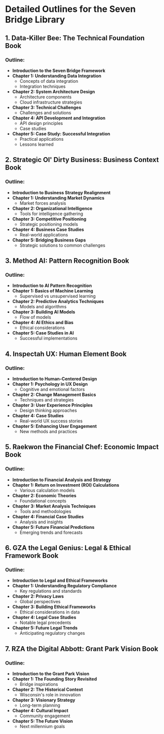 # Detailed Outlines for the Seven Bridge Library

## 1. Data-Killer Bee: The Technical Foundation Book

### Outline:
- **Introduction to the Seven Bridge Framework**
- **Chapter 1: Understanding Data Integration**
  - Concepts of data integration
  - Integration techniques
- **Chapter 2: System Architecture Design**
  - Architecture components
  - Cloud infrastructure strategies
- **Chapter 3: Technical Challenges**
  - Challenges and solutions
- **Chapter 4: API Development and Integration**
  - API design principles
  - Case studies
- **Chapter 5: Case Study: Successful Integration**
  - Practical applications
  - Lessons learned

## 2. Strategic Ol' Dirty Business: Business Context Book

### Outline:
- **Introduction to Business Strategy Realignment**
- **Chapter 1: Understanding Market Dynamics**
  - Market forces analysis
- **Chapter 2: Organizational Intelligence**
  - Tools for intelligence gathering
- **Chapter 3: Competitive Positioning**
  - Strategic positioning models
- **Chapter 4: Business Case Studies**
  - Real-world applications
- **Chapter 5: Bridging Business Gaps**
  - Strategic solutions to common challenges

## 3. Method AI: Pattern Recognition Book

### Outline:
- **Introduction to AI Pattern Recognition**
- **Chapter 1: Basics of Machine Learning**
  - Supervised vs unsupervised learning
- **Chapter 2: Predictive Analytics Techniques**
  - Models and algorithms
- **Chapter 3: Building AI Models**
  - Flow of models
- **Chapter 4: AI Ethics and Bias**
  - Ethical considerations
- **Chapter 5: Case Studies in AI**
  - Successful implementations

## 4. Inspectah UX: Human Element Book

### Outline:
- **Introduction to Human-Centered Design**
- **Chapter 1: Psychology in UX Design**
  - Cognitive and emotional factors
- **Chapter 2: Change Management Basics**
  - Techniques and strategies
- **Chapter 3: User Experience Principles**
  - Design thinking approaches
- **Chapter 4: Case Studies**
  - Real-world UX success stories
- **Chapter 5: Enhancing User Engagement**
  - New methods and practices

## 5. Raekwon the Financial Chef: Economic Impact Book

### Outline:
- **Introduction to Financial Analysis and Strategy**
- **Chapter 1: Return on Investment (ROI) Calculations**
  - Various calculation models
- **Chapter 2: Economic Theories**
  - Foundational concepts
- **Chapter 3: Market Analysis Techniques**
  - Tools and methodologies
- **Chapter 4: Financial Case Studies**
  - Analysis and insights
- **Chapter 5: Future Financial Predictions**
  - Emerging trends and forecasts

## 6. GZA the Legal Genius: Legal & Ethical Framework Book

### Outline:
- **Introduction to Legal and Ethical Frameworks**
- **Chapter 1: Understanding Regulatory Compliance**
  - Key regulations and standards
- **Chapter 2: Privacy Laws**
  - Global perspectives
- **Chapter 3: Building Ethical Frameworks**
  - Ethical considerations in data
- **Chapter 4: Legal Case Studies**
  - Notable legal precedents
- **Chapter 5: Future Legal Trends**
  - Anticipating regulatory changes

## 7. RZA the Digital Abbott: Grant Park Vision Book

### Outline:
- **Introduction to the Grant Park Vision**
- **Chapter 1: The Founding Story Revisited**
  - Bridge inspirations
- **Chapter 2: The Historical Context**
  - Wisconsin's role in innovation
- **Chapter 3: Visionary Strategy**
  - Long-term planning
- **Chapter 4: Cultural Impact**
  - Community engagement
- **Chapter 5: The Future Vision**
  - Next millennium goals
